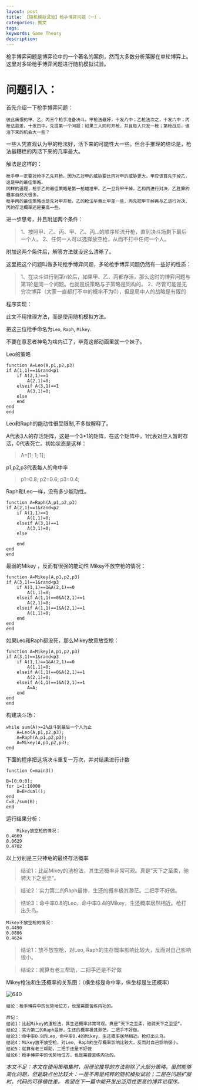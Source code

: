 ```yaml
---
layout: post
title: 【随机模拟试验】枪手博弈问题（一）.
categories: 推文
tags: 
keywords: Game Theory
description:
---
```




枪手博弈问题是博弈论中的一个著名的案例，然而大多数分析落脚在单轮博弈上。这里对多轮枪手博弈问题进行随机模拟试验。

# 问题引入：
首先介绍一下枪手博弈问题：

```
彼此痛恨的甲、乙、丙三个枪手准备决斗。甲枪法最好，十发八中；乙枪法次之，十发六中；丙枪法最差，十发四中。先提第一个问题：如果三人同时开枪，并且每人只发一枪；第枪战后，谁活下来的机会大一些？
```

一些人凭直观认为甲的枪法好，活下来的可能性大一些。但合乎推理的结论是，枪法最糟糕的丙活下来的几率最大。

解法是这样的：

```
枪手甲一定要对枪手乙先开枪。因为乙对甲的威胁要比丙对甲的威胁更大，甲应该首先干掉乙，这是甲的最佳策略。
同样的道理，枪手乙的最佳策略是第一枪瞄准甲。乙一旦将甲干掉，乙和丙进行对决，乙胜算的概率自然大很多。
枪手丙的最佳策略也是先对甲开枪。乙的枪法毕竟比甲差一些，丙先把甲干掉再与乙进行对决，丙的存活概率还是要高一些。
```

进一步思考，并且附加两个条件：

>1、按照甲、乙、丙、甲、乙、丙...的顺序轮流开枪，直到决斗场剩下最后一个人。
2、任何一人可以选择放空枪，从而不打中任何一个人。

附加这两个条件后，解答方法就没这么清晰了。

这里把这个问题叫做多轮枪手博弈问题，多轮枪手博弈问题仍然有一些好的性质：

>1、在决斗进行到第n轮后，如果甲、乙、丙都存活，那么这时的博弈问题与第1轮是同一个问题。也就是说策略与子策略是同构的。
2、尽管可能是无穷次博弈（大家一直都打不中的概率不为0），但是局中人的战略是有限的

程序实现：

此文不用推理方法，而是使用随机模拟方法。

把这三位枪手命名为`Leo`, `Raph`, `Mikey`.

不要在意忍者神龟为啥内讧了，毕竟这部动画里就一个妹子。

Leo的策略

```
function A=Leo(A,p1,p2,p3)
if A(1,1)==1&rand<p1
    if A(2,1)==1
        A(2,1)=0;
    elseif A(3,1)==1
        A(3,1)=0;
    else
    end
end
end
```

Leo和Raph的能动性很受限制,不多做解释了。

A代表3人的存活矩阵，这是一个3*1的矩阵，在这个矩阵中，1代表对应人暂时存活，0代表死亡。初始状态是这样：

>A=[1;
    1;
    1];

p1,p2,p3代表每人的命中率

>p1=0.8;
p2=0.6;
p3=0.4;

Raph和Leo一样，没有多少能动性。

```
function A=Raph(A,p1,p2,p3)
if A(2,1)==1&rand<p2
    if A(1,1)==1
        A(1,1)=0;
    elseif A(3,1)==1
        A(3,1)=0;
    else

    end
end
end
```

最弱的Mikey ，反而有很强的能动性
Mikey不放空枪的情况：

```
function A=Mikey(A,p1,p2,p3)
if A(3,1)==1&rand<p3
    if A(1,1)==1&A(2,1)==0
        A(1,1)=0;
    elseif A(1,1)==0&A(2,1)==1
        A(2,1)=0;
    elseif A(1,1)==1&A(2,1)==1
        A(1,1)=0;
    end
end
end
```

如果Leo和Raph都没死，那么Mikey故意放空枪：

```
function A=Mikey(A,p1,p2,p3)
if A(3,1)==1&rand<p3
    if A(1,1)==1&A(2,1)==0
        A(1,1)=0;
    elseif A(1,1)==0&A(2,1)==1
        A(2,1)=0;
    elseif A(1,1)==1&A(2,1)==1
        A=A;
    end
end
end
```

构建决斗场：

```
while sum(A)>=2%战斗到最后一个人为止
    A=Leo(A,p1,p2,p3);
    A=Raph(A,p1,p2,p3);
    A=Mikey(A,p1,p2,p3);
end
```

下面的程序把这场决斗重复一万次，并对结果进行计数

```
function C=main3()

B=[0;0;0];
for i=1:10000
    B=B+dual();
end
C=B./sum(B);
end
```

运行结果分析：

```
    Mikey放空枪的情况：
0.4669
0.0629
0.4702
```

以上分别是三只神龟的最终存活概率

>结论1：比起Mikey的渣枪法，其生还概率非常可观。真是”天下之至柔，驰骋天下之至坚“。

>结论2：实力第二的Raph最惨，生还的概率极其渺茫。二把手不好做。

>结论3：命中率0.8的Leo，命中率0.4的Mikey，生还概率居然相近。枪打出头鸟。

```
Mikey不放空枪的情况：
0.4490
0.0886
0.4624
```

>结论1：放不放空枪，对Leo, Raph的生存概率影响比较大，反而对自己影响很小。

>结论2：就算有老三帮助，二把手还是不好做

Mikey枪法和生还概率的关系图：（横坐标是命中率，纵坐标是生还概率）

![640](http://i.imgur.com/i7Utw8i.png)

```
结论：枪手博弈中的优势地位方，也是需要苦练内功的。
```

```
后记：
结论1：比起Mikey的渣枪法，其生还概率非常可观。真是”天下之至柔，驰骋天下之至坚“。
结论2：实力第二的Raph最惨，生还的概率极其渺茫。二把手不好做。
结论3：命中率0.8的Leo，命中率0.4的Mikey，生还概率居然相近。枪打出头鸟。
结论4：Mikey放不放空枪，对Leo, Raph的生存概率影响比较大，反而对自己影响很小。
结论5：就算有老三帮助，二把手还是不好做
结论6：枪手博弈中的优势地位方，也是需要苦练内功的。
```


*本文不足：本文在使用策略集时，用理论推导的方法剔除了大部分策略。虽然能够简化问题，但是缺点也比较大：一是不再是纯粹的随机模拟试验；二是在问题扩展时，代码的可移植性差。
希望在下一篇中能开发出泛用性更高的博弈论程序。*
